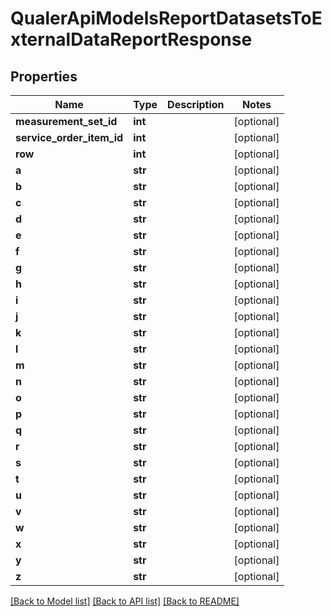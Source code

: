 # QualerApiModelsReportDatasetsToExternalDataReportResponse

## Properties
Name | Type | Description | Notes
------------ | ------------- | ------------- | -------------
**measurement_set_id** | **int** |  | [optional] 
**service_order_item_id** | **int** |  | [optional] 
**row** | **int** |  | [optional] 
**a** | **str** |  | [optional] 
**b** | **str** |  | [optional] 
**c** | **str** |  | [optional] 
**d** | **str** |  | [optional] 
**e** | **str** |  | [optional] 
**f** | **str** |  | [optional] 
**g** | **str** |  | [optional] 
**h** | **str** |  | [optional] 
**i** | **str** |  | [optional] 
**j** | **str** |  | [optional] 
**k** | **str** |  | [optional] 
**l** | **str** |  | [optional] 
**m** | **str** |  | [optional] 
**n** | **str** |  | [optional] 
**o** | **str** |  | [optional] 
**p** | **str** |  | [optional] 
**q** | **str** |  | [optional] 
**r** | **str** |  | [optional] 
**s** | **str** |  | [optional] 
**t** | **str** |  | [optional] 
**u** | **str** |  | [optional] 
**v** | **str** |  | [optional] 
**w** | **str** |  | [optional] 
**x** | **str** |  | [optional] 
**y** | **str** |  | [optional] 
**z** | **str** |  | [optional] 

[[Back to Model list]](../README.md#documentation-for-models) [[Back to API list]](../README.md#documentation-for-api-endpoints) [[Back to README]](../README.md)

